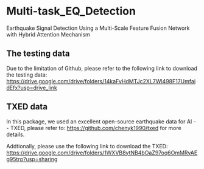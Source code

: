 # Multi-task_EQ_Detection
Earthquake Signal Detection Using a Multi-Scale Feature Fusion Network with Hybrid Attention Mechanism

## The testing data
Due to the limitation of Github, please refer to the following link to download the testing data:  https://drive.google.com/drive/folders/14kaFvHdMTJc2XL7Wl498F17UmfaidEfx?usp=drive_link

## TXED data
In this package, we used an excellent open-source earthquake data for AI -- TXED, please refer to: https://github.com/chenyk1990/txed for more details. 

Addtionally, please use the following link to download the TXED: https://drive.google.com/drive/folders/1WXVB8ytNB4bOaZ97oq6OmMRyAEg95trp?usp=sharing

